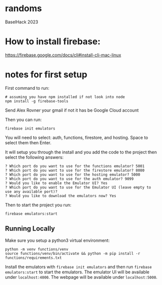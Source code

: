 # randoms
BaselHack 2023 

# How to install firebase:
https://firebase.google.com/docs/cli#install-cli-mac-linux


# notes for first setup

First command to run:
```
# assuming you have npm installed if not look into node
npm install -g firebase-tools
```

Send Alex Rovner your gmail if not it has be Google Cloud account

Then you can run:
```
firebase init emulators 
```

You will need to select: auth, functions, firestore, and hosting. Space to select them then Enter. 

It will setup you through the install and you add the code to the project then select the following answers: 
```
? Which port do you want to use for the functions emulator? 5001
? Which port do you want to use for the firestore emulator? 8080
? Which port do you want to use for the hosting emulator? 5000
? Which port do you want to use for the auth emulator? 9099
? Would you like to enable the Emulator UI? Yes
? Which port do you want to use for the Emulator UI (leave empty to use any available port)? 
? Would you like to download the emulators now? Yes
```
Then to start the project you run:
```
firebase emulators:start
```

## Running Locally

Make sure you setup a python3 virtual environment:

```
python -m venv functions/venv
source functions/venv/bin/activate && python -m pip install -r functions/requirements.txt
```

Install the emulators with `firebase init emulators` and then run `firebase emulators:start` to start the emulators.
The emulator UI will be available under `localhost:4000`. The webpage will be available under `localhost:5000`.